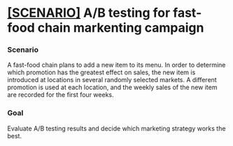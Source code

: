 # [[SCENARIO]](https://www.kaggle.com/chebotinaa/fast-food-marketing-campaign-ab-test) A/B testing for fast-food chain markenting campaign

### Scenario  
A fast-food chain plans to add a new item to its menu. In order to determine which promotion has the greatest effect on sales, the new item is introduced at locations in several randomly selected markets. A different promotion is used at each location, and the weekly sales of the new item are recorded for the first four weeks.

### Goal  
Evaluate A/B testing results and decide which marketing strategy works the best.
